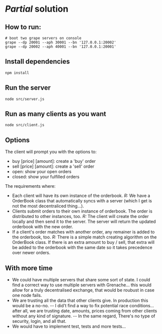 # *Partial*	 solution


## How to run:
```
# boot two grape servers on console
grape --dp 20001 --aph 30001 --bn '127.0.0.1:20002'
grape --dp 20002 --aph 40001 --bn '127.0.0.1:20001'
```

## Install dependencies
```
npm install
```


## Run the server
```
node src/server.js
```

## Run as many clients as you want
```
node src/client.js
```

## Options
The client will prompt you with the options to:
- buy [price] [amount]: create a 'buy' order
- sell [price] [amount]: create a 'sell' order
- open: show your open orders
- closed: show your fulfilled  orders


The requirements where:
- Each client will have its own instance of the orderbook.
*R:* We have a OrderBook class that automatically syncs with a server (which I get is not the most decentraliced thing...).
- Clients submit orders to their own instance of orderbook. The order is distributed to other instances, too.
*R:* The client will create the order locally and then send it to the server. The server will return the updated orderbook with the new order.
- If a client's order matches with another order, any remainer is added to the orderbook, too.
*R:* There is a simple match creating algorithm on the OrderBook class. If there is an extra amount to buy / sell, that extra will be added to the orderbook with the same date so it takes precedence over newer orders.
	
	
## With more time
- We could have multiple servers that share some sort of state. I could find a correct way to use multiple servers with Grenache... this would allow for a truly decentralised exchange, that would be roubust in case one node fails.
- We are trusting all the data that other clients give. In production this would be a no-no.
-- I did't find a way to fix potential race conditions... after all, we are trusting date, amounts, prices coming from other clients without any kind of signature.
-- In the same regard, There's no type of security, login, and all that.
- We would have to implement test, tests and more tests...
 
